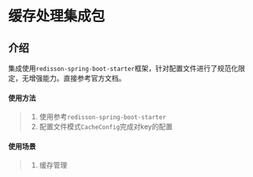 # 缓存处理集成包

## 介绍

集成使用`redisson-spring-boot-starter`框架，针对配置文件进行了规范化限定，无增强能力。直接参考官方文档。

#### 使用方法

> 1. 使用参考`redisson-spring-boot-starter`
> 2. 配置文件模式`CacheConfig`完成对key的配置

#### 使用场景

> 1. 缓存管理


